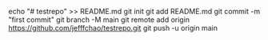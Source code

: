 echo "# testrepo" >> README.md
git init
git add README.md
git commit -m "first commit"
git branch -M main
git remote add origin https://github.com/jefffchao/testrepo.git
git push -u origin main
